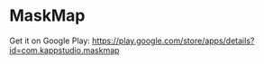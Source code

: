 # MaskMap
Get it on Google Play:
https://play.google.com/store/apps/details?id=com.kappstudio.maskmap